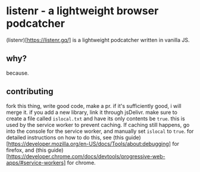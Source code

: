 # listenr - a lightweight browser podcatcher

(listenr)[https://listenr.gq/] is a lightweight podcatcher written in vanilla JS.

## why?
because.

## contributing
fork this thing, write good code, make a pr.
if it's sufficiently good, i will merge it.
if you add a new library, link it through jsDelivr.
make sure to create a file called `islocal.txt` and have its only contents be `true`. this is used by the service worker to prevent caching. If caching still happens, go into the console for the service worker, and manually set `islocal` to `true`.
for detailed instructions on how to do this, see (this guide)[https://developer.mozilla.org/en-US/docs/Tools/about:debugging] for firefox, and (this guide)[https://developer.chrome.com/docs/devtools/progressive-web-apps/#service-workers] for chrome.
